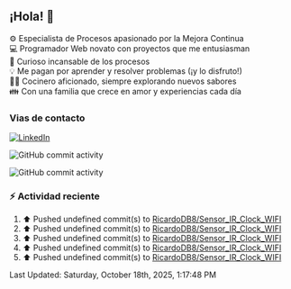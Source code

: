 ## ¡Hola! 👋

:gear: Especialista de Procesos apasionado por la Mejora Continua  
:computer: Programador Web novato con proyectos que me entusiasman  
:mag_right: Curioso incansable de los procesos  
:bulb: Me pagan por aprender y resolver problemas (¡y lo disfruto!)  
:man_cook: Cocinero aficionado, siempre explorando nuevos sabores  
:family: Con una familia que crece en amor y experiencias cada día

### Vias de contacto

[![LinkedIn](https://img.shields.io/badge/Linkedin-Up-blue?logo=linkedin)](https://www.linkedin.com/in/ricardo-diego-bertarini-92a65b188/)


![GitHub commit activity](https://img.shields.io/github/commit-activity/m/RicardoDB8/RicardoDB8)

![GitHub commit activity](https://img.shields.io/github/commit-activity/y/RicardoDB8/AyudanteDeCocina)

### :zap: Actividad reciente
<!--RECENT_ACTIVITY:start-->
1. ⬆️ Pushed undefined commit(s) to [RicardoDB8/Sensor_IR_Clock_WIFI](https://github.com/RicardoDB8/Sensor_IR_Clock_WIFI)<br>
2. ⬆️ Pushed undefined commit(s) to [RicardoDB8/Sensor_IR_Clock_WIFI](https://github.com/RicardoDB8/Sensor_IR_Clock_WIFI)<br>
3. ⬆️ Pushed undefined commit(s) to [RicardoDB8/Sensor_IR_Clock_WIFI](https://github.com/RicardoDB8/Sensor_IR_Clock_WIFI)<br>
4. ⬆️ Pushed undefined commit(s) to [RicardoDB8/Sensor_IR_Clock_WIFI](https://github.com/RicardoDB8/Sensor_IR_Clock_WIFI)<br>
5. ⬆️ Pushed undefined commit(s) to [RicardoDB8/Sensor_IR_Clock_WIFI](https://github.com/RicardoDB8/Sensor_IR_Clock_WIFI)<br>
<!--RECENT_ACTIVITY:end-->
<!--RECENT_ACTIVITY:last_update-->
Last Updated: Saturday, October 18th, 2025, 1:17:48 PM
<!--RECENT_ACTIVITY:last_update_end-->

